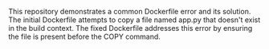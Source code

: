 This repository demonstrates a common Dockerfile error and its solution. The initial Dockerfile attempts to copy a file named app.py that doesn't exist in the build context. The fixed Dockerfile addresses this error by ensuring the file is present before the COPY command.